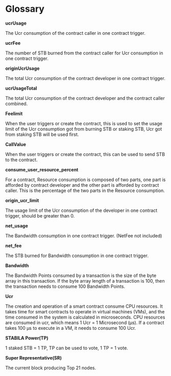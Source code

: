 # Glossary

**ucrUsage**

The Ucr consumption of the contract caller in one contract trigger.

**ucrFee**

The number of STB burned from the contract caller for Ucr consumption in one contract trigger.

**originUcrUsage**

The total Ucr consumption of the contract developer in one contract trigger.

**ucrUsageTotal**

The total Ucr consumption of the contract developer and the contract caller combined.

**Feelimit**

When the user triggers or create the contract, this is used to set the usage limit of the Ucr consumption got from burning STB or staking STB, Ucr got from staking STB will be used first.

**CallValue**

When the user triggers or create the contract, this can be used to send STB to the contract.

**consume_user_resource_percent**

For a contract, Resource consumption is composed of two parts, one part is afforded by contract developer and the other part is afforded by contract caller. This is the percentage of the two parts in the Resource consumption.

**origin_ucr_limit**

The usage limit of the Ucr consumption of the developer in one  contract trigger, should be greater than 0.

**net_usage**

The Bandwidth consumption in one contract trigger.  (NetFee not included)

**net_fee**

The STB burned for Bandwidth consumption in one contract trigger.

**Bandwidth**

The Bandwidth Points consumed by a transaction is the size of the byte array in this transaction. If the byte array length of a transaction is 100, then the transaction needs to consume 100 Bandwidth Points.

**Ucr**

The creation and operation of a smart contract consume CPU resources. It takes time for smart contracts to operate in virtual machines (VMs), and the time consumed in the system is calculated in microseconds. CPU resources are consumed in ucr, which means 1 Ucr = 1 Microsecond (μs). If a contract takes 100 μs to execute in a VM, it needs to consume 100 Ucr.

**STABILA Power(TP)**

1 staked STB = 1 TP, TP can be used to vote, 1 TP = 1 vote.

**Super Representative(SR)**

The current block producing Top 21 nodes.
